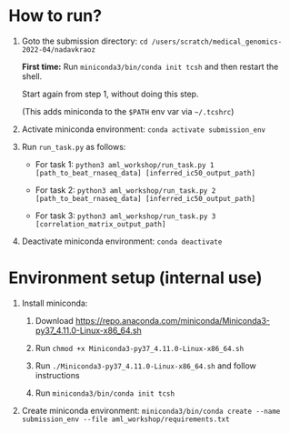 How to run?
===========

1. Goto the submission directory: `cd /users/scratch/medical_genomics-2022-04/nadavkraoz`
   
   **First time:** Run `miniconda3/bin/conda init tcsh` and then restart the shell.
     
   Start again from step 1, without doing this step.
     
   (This adds miniconda to the `$PATH` env var via `~/.tcshrc`)

2. Activate miniconda environment: `conda activate submission_env`

3. Run `run_task.py` as follows:
   
   * For task 1: `python3 aml_workshop/run_task.py 1 [path_to_beat_rnaseq_data] [inferred_ic50_output_path]`
   
   * For task 2: `python3 aml_workshop/run_task.py 2 [path_to_beat_rnaseq_data] [inferred_ic50_output_path]`
   
   * For task 3: `python3 aml_workshop/run_task.py 3 [correlation_matrix_output_path]`

4. Deactivate miniconda environment: `conda deactivate`


Environment setup (internal use)
================================
1. Install miniconda:

   1. Download https://repo.anaconda.com/miniconda/Miniconda3-py37_4.11.0-Linux-x86_64.sh

   2. Run `chmod +x Miniconda3-py37_4.11.0-Linux-x86_64.sh`

   3. Run `./Miniconda3-py37_4.11.0-Linux-x86_64.sh` and follow instructions

   4. Run `miniconda3/bin/conda init tcsh`

2. Create miniconda environment: `miniconda3/bin/conda create --name submission_env --file aml_workshop/requirements.txt`

